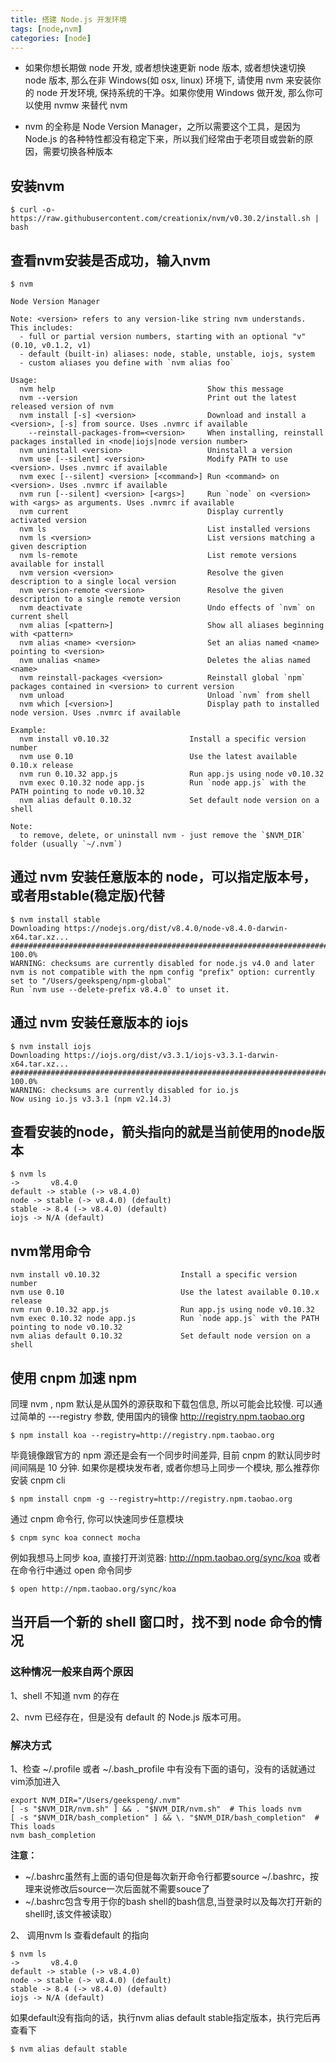 ```yaml
---
title: 搭建 Node.js 开发环境
tags: [node,nvm]
categories: [node]
---
```


* 如果你想长期做 node 开发, 或者想快速更新 node 版本, 或者想快速切换 node 版本, 那么在非 Windows(如 osx, linux) 环境下, 请使用 nvm 来安装你的 node 开发环境, 保持系统的干净。如果你使用 Windows 做开发, 那么你可以使用 nvmw 来替代 nvm

* nvm 的全称是 Node Version Manager，之所以需要这个工具，是因为 Node.js 的各种特性都没有稳定下来，所以我们经常由于老项目或尝新的原因，需要切换各种版本

<!-- more --> 

## 安装nvm

```
$ curl -o- https://raw.githubusercontent.com/creationix/nvm/v0.30.2/install.sh | bash
```

## 查看nvm安装是否成功，输入nvm


```
$ nvm

Node Version Manager

Note: <version> refers to any version-like string nvm understands. This includes:
  - full or partial version numbers, starting with an optional "v" (0.10, v0.1.2, v1)
  - default (built-in) aliases: node, stable, unstable, iojs, system
  - custom aliases you define with `nvm alias foo`

Usage:
  nvm help                                  Show this message
  nvm --version                             Print out the latest released version of nvm
  nvm install [-s] <version>                Download and install a <version>, [-s] from source. Uses .nvmrc if available
    --reinstall-packages-from=<version>     When installing, reinstall packages installed in <node|iojs|node version number>
  nvm uninstall <version>                   Uninstall a version
  nvm use [--silent] <version>              Modify PATH to use <version>. Uses .nvmrc if available
  nvm exec [--silent] <version> [<command>] Run <command> on <version>. Uses .nvmrc if available
  nvm run [--silent] <version> [<args>]     Run `node` on <version> with <args> as arguments. Uses .nvmrc if available
  nvm current                               Display currently activated version
  nvm ls                                    List installed versions
  nvm ls <version>                          List versions matching a given description
  nvm ls-remote                             List remote versions available for install
  nvm version <version>                     Resolve the given description to a single local version
  nvm version-remote <version>              Resolve the given description to a single remote version
  nvm deactivate                            Undo effects of `nvm` on current shell
  nvm alias [<pattern>]                     Show all aliases beginning with <pattern>
  nvm alias <name> <version>                Set an alias named <name> pointing to <version>
  nvm unalias <name>                        Deletes the alias named <name>
  nvm reinstall-packages <version>          Reinstall global `npm` packages contained in <version> to current version
  nvm unload                                Unload `nvm` from shell
  nvm which [<version>]                     Display path to installed node version. Uses .nvmrc if available

Example:
  nvm install v0.10.32                  Install a specific version number
  nvm use 0.10                          Use the latest available 0.10.x release
  nvm run 0.10.32 app.js                Run app.js using node v0.10.32
  nvm exec 0.10.32 node app.js          Run `node app.js` with the PATH pointing to node v0.10.32
  nvm alias default 0.10.32             Set default node version on a shell

Note:
  to remove, delete, or uninstall nvm - just remove the `$NVM_DIR` folder (usually `~/.nvm`)
```

## 通过 nvm 安装任意版本的 node，可以指定版本号，或者用stable(稳定版)代替


```
$ nvm install stable
Downloading https://nodejs.org/dist/v8.4.0/node-v8.4.0-darwin-x64.tar.xz...
######################################################################## 100.0%
WARNING: checksums are currently disabled for node.js v4.0 and later
nvm is not compatible with the npm config "prefix" option: currently set to "/Users/geekspeng/npm-global"
Run `nvm use --delete-prefix v8.4.0` to unset it.
```

## 通过 nvm 安装任意版本的 iojs

```
$ nvm install iojs
Downloading https://iojs.org/dist/v3.3.1/iojs-v3.3.1-darwin-x64.tar.xz...
######################################################################## 100.0%
WARNING: checksums are currently disabled for io.js
Now using io.js v3.3.1 (npm v2.14.3)
```

## 查看安装的node，箭头指向的就是当前使用的node版本

```
$ nvm ls
->       v8.4.0
default -> stable (-> v8.4.0)
node -> stable (-> v8.4.0) (default)
stable -> 8.4 (-> v8.4.0) (default)
iojs -> N/A (default)
```
## nvm常用命令

```
nvm install v0.10.32                  Install a specific version number
nvm use 0.10                          Use the latest available 0.10.x release
nvm run 0.10.32 app.js                Run app.js using node v0.10.32
nvm exec 0.10.32 node app.js          Run `node app.js` with the PATH pointing to node v0.10.32
nvm alias default 0.10.32             Set default node version on a shell
```


## 使用 cnpm 加速 npm
同理 nvm , npm 默认是从国外的源获取和下载包信息, 所以可能会比较慢. 可以通过简单的 ---registry 参数, 使用国内的镜像 http://registry.npm.taobao.org


```
$ npm install koa --registry=http://registry.npm.taobao.org
```

毕竟镜像跟官方的 npm 源还是会有一个同步时间差异, 目前 cnpm 的默认同步时间间隔是 10 分钟. 如果你是模块发布者, 或者你想马上同步一个模块, 那么推荐你安装 cnpm cli

```
$ npm install cnpm -g --registry=http://registry.npm.taobao.org
```
通过 cnpm 命令行, 你可以快速同步任意模块

```
$ cnpm sync koa connect mocha
```
例如我想马上同步 koa, 直接打开浏览器: http://npm.taobao.org/sync/koa
或者在命令行中通过 open 命令同步

```
$ open http://npm.taobao.org/sync/koa
```

## 当开启一个新的 shell 窗口时，找不到 node 命令的情况

### 这种情况一般来自两个原因
1、shell 不知道 nvm 的存在

2、nvm 已经存在，但是没有 default 的 Node.js 版本可用。

### 解决方式

1、检查 ~/.profile 或者 ~/.bash_profile 中有没有下面的语句，没有的话就通过vim添加进入

```
export NVM_DIR="/Users/geekspeng/.nvm"
[ -s "$NVM_DIR/nvm.sh" ] && . "$NVM_DIR/nvm.sh"  # This loads nvm
[ -s "$NVM_DIR/bash_completion" ] && \. "$NVM_DIR/bash_completion"  # This loads 
nvm bash_completion
```

**注意：**

* ~/.bashrc虽然有上面的语句但是每次新开命令行都要source ~/.bashrc，按理来说修改后source一次后面就不需要souce了
* ~/.bashrc包含专用于你的bash shell的bash信息,当登录时以及每次打开新的shell时,该文件被读取）


2、 调用nvm ls 查看default 的指向

```
$ nvm ls 
->       v8.4.0
default -> stable (-> v8.4.0)
node -> stable (-> v8.4.0) (default)
stable -> 8.4 (-> v8.4.0) (default)
iojs -> N/A (default)
```
如果default没有指向的话，执行nvm alias default stable指定版本，执行完后再查看下

```
$ nvm alias default stable
```



